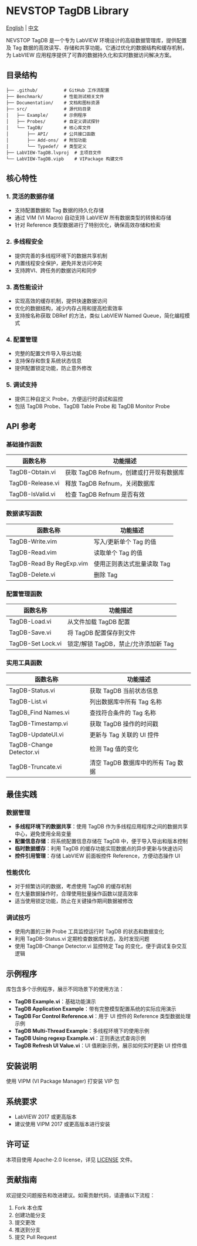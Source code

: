 # NEVSTOP TagDB Library

[English](./README(en).md) | [中文](./README.md)

NEVSTOP TagDB 是一个专为 LabVIEW 环境设计的高级数据管理库，提供配置及 Tag 数据的高效读写、存储和共享功能。它通过优化的数据结构和缓存机制，为 LabVIEW 应用程序提供了可靠的数据持久化和实时数据访问解决方案。

## 目录结构

```
├── .github/          # GitHub 工作流配置
├── Benchmark/        # 性能测试相关文件
├── Documentation/    # 文档和图标资源
├── src/              # 源代码目录
│   ├── Example/      # 示例程序
│   ├── Probes/       # 自定义调试探针
│   └── TagDB/        # 核心库文件
│       ├── API/      # 公共接口函数
│       ├── Add-ons/  # 附加功能
│       └── Typedef/  # 类型定义
├── LabVIEW-TagDB.lvproj  # 主项目文件
└── LabVIEW-TagDB.vipb    # VIPackage 构建文件
```

## 核心特性

### 1. 灵活的数据存储
- 支持配置数据和 Tag 数据的持久化存储
- 通过 VIM (VI Macro) 自动支持 LabVIEW 所有数据类型的转换和存储
- 针对 Reference 类型数据进行了特别优化，确保高效存储和检索

### 2. 多线程安全
- 提供完善的多线程环境下的数据共享机制
- 内置线程安全保护，避免并发访问冲突
- 支持跨VI、跨任务的数据访问和同步

### 3. 高性能设计
- 实现高效的缓存机制，提供快速数据访问
- 优化的数据结构，减少内存占用和提高检索效率
- 支持按名称获取 DBRef 的方法，类似 LabVIEW Named Queue，简化编程模式

### 4. 配置管理
- 完整的配置文件导入导出功能
- 支持保存和恢复系统状态信息
- 提供配置锁定功能，防止意外修改

### 5. 调试支持
- 提供三种自定义 Probe，方便运行时调试和监控
- 包括 TagDB Probe、TagDB Table Probe 和 TagDB Monitor Probe

## API 参考

### 基础操作函数

| 函数名称 | 功能描述 |
|---------|---------|
| TagDB-Obtain.vi | 获取 TagDB Refnum，创建或打开现有数据库 |
| TagDB-Release.vi | 释放 TagDB Refnum，关闭数据库 |
| TagDB-IsValid.vi | 检查 TagDB Refnum 是否有效 |

### 数据读写函数

| 函数名称 | 功能描述 |
|---------|---------|
| TagDB-Write.vim | 写入/更新单个 Tag 的值 |
| TagDB-Read.vim | 读取单个 Tag 的值 |
| TagDB-Read By RegExp.vim | 使用正则表达式批量读取 Tag |
| TagDB-Delete.vi | 删除 Tag |

### 配置管理函数

| 函数名称 | 功能描述 |
|---------|---------|
| TagDB-Load.vi | 从文件加载 TagDB 配置 |
| TagDB-Save.vi | 将 TagDB 配置保存到文件 |
| TagDB-Set Lock.vi | 锁定/解锁 TagDB，禁止/允许添加新 Tag |

### 实用工具函数

| 函数名称 | 功能描述 |
|---------|---------|
| TagDB-Status.vi | 获取 TagDB 当前状态信息 |
| TagDB-List.vi | 列出数据库中所有 Tag 名称 |
| TagDB_Find Names.vi | 查找符合条件的 Tag 名称 |
| TagDB-Timestamp.vi | 获取 TagDB 操作的时间戳 |
| TagDB-UpdateUI.vi | 更新与 Tag 关联的 UI 控件 |
| TagDB-Change Detector.vi | 检测 Tag 值的变化 |
| TagDB-Truncate.vi | 清空 TagDB 数据库中的所有 Tag 数据 |

## 最佳实践

### 数据管理
- **多线程环境下的数据共享**：使用 TagDB 作为多线程应用程序之间的数据共享中心，避免使用全局变量
- **配置信息存储**：将系统配置信息存储在 TagDB 中，便于导入导出和版本控制
- **临时数据缓存**：利用 TagDB 的缓存功能实现数据点的异步更新与快速访问
- **控件引用管理**：存储 LabVIEW 前面板控件 Reference，方便动态操作 UI

### 性能优化
- 对于频繁访问的数据，考虑使用 TagDB 的缓存机制
- 在大量数据操作时，合理使用批量操作函数以提高效率
- 适当使用锁定功能，防止在关键操作期间数据被修改

### 调试技巧
- 使用内置的三种 Probe 工具监控运行时 TagDB 的状态和数据变化
- 利用 TagDB-Status.vi 定期检查数据库状态，及时发现问题
- 使用 TagDB-Change Detector.vi 监控特定 Tag 的变化，便于调试复杂交互逻辑

## 示例程序

库包含多个示例程序，展示不同场景下的使用方法：

- **TagDB Example.vi**：基础功能演示
- **TagDB Application Example**：带有完整模型配置系统的实际应用演示
- **TagDB For Control Reference.vi**：用于 UI 控件的 Reference 类型数据处理示例
- **TagDB Multi-Thread Example**：多线程环境下的使用示例
- **TagDB Using regexp Example.vi**：正则表达式查询示例
- **TagDB Refresh UI Value.vi**：UI 值刷新示例，展示如何实时更新 UI 控件值

## 安装说明

使用 VIPM (VI Package Manager) 打安装 VIP 包

## 系统要求

- LabVIEW 2017 或更高版本
- 建议使用 VIPM 2017 或更高版本进行安装

## 许可证

本项目使用 Apache-2.0 license，详见 [LICENSE](LICENSE) 文件。

## 贡献指南

欢迎提交问题报告和改进建议。如需贡献代码，请遵循以下流程：
1. Fork 本仓库
2. 创建功能分支
3. 提交更改
4. 推送到分支
5. 提交 Pull Request


